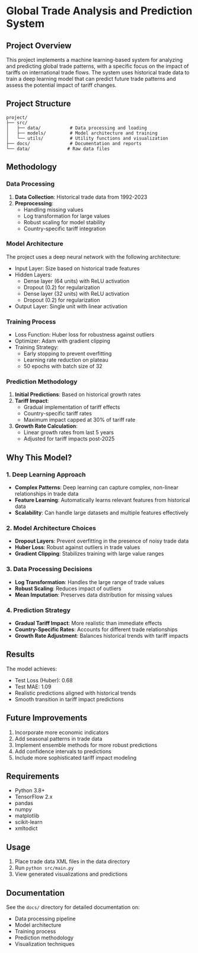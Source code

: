 # Global Trade Analysis and Prediction System

## Project Overview
This project implements a machine learning-based system for analyzing and predicting global trade patterns, with a specific focus on the impact of tariffs on international trade flows. The system uses historical trade data to train a deep learning model that can predict future trade patterns and assess the potential impact of tariff changes.

## Project Structure
```
project/
├── src/
│   ├── data/           # Data processing and loading
│   ├── models/         # Model architecture and training
│   └── utils/          # Utility functions and visualization
├── docs/               # Documentation and reports
└── data/              # Raw data files
```

## Methodology

### Data Processing
1. **Data Collection**: Historical trade data from 1992-2023
2. **Preprocessing**:
   - Handling missing values
   - Log transformation for large values
   - Robust scaling for model stability
   - Country-specific tariff integration

### Model Architecture
The project uses a deep neural network with the following architecture:
- Input Layer: Size based on historical trade features
- Hidden Layers: 
  - Dense layer (64 units) with ReLU activation
  - Dropout (0.2) for regularization
  - Dense layer (32 units) with ReLU activation
  - Dropout (0.2) for regularization
- Output Layer: Single unit with linear activation

### Training Process
- Loss Function: Huber loss for robustness against outliers
- Optimizer: Adam with gradient clipping
- Training Strategy:
  - Early stopping to prevent overfitting
  - Learning rate reduction on plateau
  - 50 epochs with batch size of 32

### Prediction Methodology
1. **Initial Predictions**: Based on historical growth rates
2. **Tariff Impact**: 
   - Gradual implementation of tariff effects
   - Country-specific tariff rates
   - Maximum impact capped at 30% of tariff rate
3. **Growth Rate Calculation**: 
   - Linear growth rates from last 5 years
   - Adjusted for tariff impacts post-2025

## Why This Model?

### 1. Deep Learning Approach
- **Complex Patterns**: Deep learning can capture complex, non-linear relationships in trade data
- **Feature Learning**: Automatically learns relevant features from historical data
- **Scalability**: Can handle large datasets and multiple features effectively

### 2. Model Architecture Choices
- **Dropout Layers**: Prevent overfitting in the presence of noisy trade data
- **Huber Loss**: Robust against outliers in trade values
- **Gradient Clipping**: Stabilizes training with large value ranges

### 3. Data Processing Decisions
- **Log Transformation**: Handles the large range of trade values
- **Robust Scaling**: Reduces impact of outliers
- **Mean Imputation**: Preserves data distribution for missing values

### 4. Prediction Strategy
- **Gradual Tariff Impact**: More realistic than immediate effects
- **Country-Specific Rates**: Accounts for different trade relationships
- **Growth Rate Adjustment**: Balances historical trends with tariff impacts

## Results
The model achieves:
- Test Loss (Huber): 0.68
- Test MAE: 1.09
- Realistic predictions aligned with historical trends
- Smooth transition in tariff impact predictions

## Future Improvements
1. Incorporate more economic indicators
2. Add seasonal patterns in trade data
3. Implement ensemble methods for more robust predictions
4. Add confidence intervals to predictions
5. Include more sophisticated tariff impact modeling

## Requirements
- Python 3.8+
- TensorFlow 2.x
- pandas
- numpy
- matplotlib
- scikit-learn
- xmltodict

## Usage
1. Place trade data XML files in the data directory
2. Run `python src/main.py`
3. View generated visualizations and predictions

## Documentation
See the `docs/` directory for detailed documentation on:
- Data processing pipeline
- Model architecture
- Training process
- Prediction methodology
- Visualization techniques 